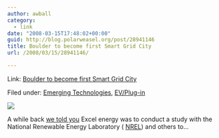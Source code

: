 ```yaml
---
author: awball
category:
  - link
date: "2008-03-15T17:48:02+00:00"
guid: http://blog.polarweasel.org/post/28941146
title: Boulder to become first Smart Grid City
url: /2008/03/15/28941146/

---
```

Link: [Boulder to become first Smart Grid City](http://feeds.feedburner.com/~r/Autobloggreen/~3/251044231/)

Filed under: [Emerging Technologies](http://www.autobloggreen.com/category/emerging-technologies/), [EV/Plug-in](http://www.autobloggreen.com/category/ev-plug-in/)

 [![](http://www.blogsmithmedia.com/www.autobloggreen.com/media/2008/03/boulder-colorado.jpg)](http://www.ecofuturesbuilding.com/files/photos/boulder.jpg)

A while back [we told you](http://www.autobloggreen.com/2006/09/19/v2g-phev-just-another-green-car-day-in-colorado/) Excel energy was to conduct a study with the National Renewable Energy Laboratory ( [NREL](http://www.nrel.gov/)) and others to…
